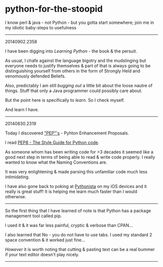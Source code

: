 python-for-the-stoopid
======================

I know perl &amp; java - not Python - but you gotta start somewhere; join me in my idiotic baby-steps to usefulness

------
20140902.2358

I have been digging into *Learning Python* - the book & the persuit.

As usual, I chafe against the language bigotry and the mudslinging but everyone needs to justify themselves & part of that
is always going to be distinguishing yourself from others in the form of Strongly Held and venomously defended Beliefs.

Also, predictably I am still *bugging out* a little bit about the loose nautre of things.  Stuff that only a Java programmer
could possibly care about.

But the point here is specifically to *learn*.  So I check myself.

And learn I have.

------
20140830.2319

Today I discovered <a href="http://legacy.python.org/dev/peps/">"PEP"'s</a> - Pyhton Enhancement Proposals.

I read <a href="http://legacy.python.org/dev/peps/pep-0008/">PEP8 - The Style Guide for Python code</a>.

As someone whom has been writing code for >3 decades it seemed like a good next step in terms of being able to 
read & write code properly.  I really wanted to know what the Naming Conventions are.

It was very enlightening & made parsing this unfamiliar code much less intimidating.

I have also gone back to poking at <a href="http://omz-software.com/pythonista/">Pythonista</a> on my iOS devices and it really is great stuff!  It is helping me learn much faster than I would otherwise.

------

So the first thing that I have learned of note is that Python has a package management tool called pip.

I used it & it was far less painful, cryptic & verbose than CPAN...

I also learned that No - you do not have to use tabs.  I used my standard 2 space convention & it worked just fine...

*However* it is worth noting that cutting & pasting text can be a real bummer if your text editor doesn't play nicely.

-----

